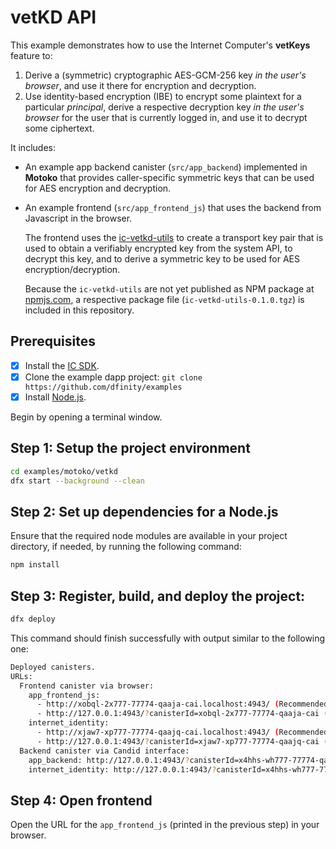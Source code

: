 # vetKD API

This example demonstrates how to use the Internet Computer's **vetKeys** feature to:

1. Derive a (symmetric) cryptographic AES-GCM-256 key *in the user's browser*, and use it there for encryption and decryption.
2. Use identity-based encryption (IBE) to encrypt some plaintext for a particular *principal*, derive a respective decryption key *in the user's browser* for the user that is currently logged in, and use it to decrypt some ciphertext.

It includes:

* An example app backend canister (`src/app_backend`) implemented in **Motoko** that provides caller-specific symmetric keys that can be used for AES encryption and decryption.

* An example frontend (`src/app_frontend_js`) that uses the backend from Javascript in the browser.

  The frontend uses the [ic-vetkd-utils](https://github.com/dfinity/ic/tree/master/packages/ic-vetkd-utils) to create a transport key pair that is used to obtain a verifiably encrypted key from the system API, to decrypt this key, and to derive a symmetric key to be used for AES encryption/decryption.

  Because the `ic-vetkd-utils` are not yet published as NPM package at [npmjs.com](https://npmjs.com), a respective package file (`ic-vetkd-utils-0.1.0.tgz`) is included in this repository.

## Prerequisites
- [x] Install the [IC SDK](https://internetcomputer.org/docs/current/developer-docs/getting-started/install).
- [x] Clone the example dapp project: `git clone https://github.com/dfinity/examples`
- [x] Install [Node.js](https://nodejs.org/en/download/).

Begin by opening a terminal window.

## Step 1: Setup the project environment

```bash
cd examples/motoko/vetkd
dfx start --background --clean
```

## Step 2: Set up dependencies for a Node.js

Ensure that the required node modules are available in your project directory, if needed, by running the following command:

```sh
npm install
```

## Step 3: Register, build, and deploy the project:

```sh
dfx deploy
```

This command should finish successfully with output similar to the following one:

```sh
Deployed canisters.
URLs:
  Frontend canister via browser:
    app_frontend_js:
      - http://xobql-2x777-77774-qaaja-cai.localhost:4943/ (Recommended)
      - http://127.0.0.1:4943/?canisterId=xobql-2x777-77774-qaaja-cai (Legacy)
    internet_identity:
      - http://xjaw7-xp777-77774-qaajq-cai.localhost:4943/ (Recommended)
      - http://127.0.0.1:4943/?canisterId=xjaw7-xp777-77774-qaajq-cai (Legacy)
  Backend canister via Candid interface:
    app_backend: http://127.0.0.1:4943/?canisterId=x4hhs-wh777-77774-qaaka-cai&id=xhc3x-m7777-77774-qaaiq-cai
    internet_identity: http://127.0.0.1:4943/?canisterId=x4hhs-wh777-77774-qaaka-cai&id=xjaw7-xp777-77774-qaajq-cai
```

## Step 4: Open frontend

Open the URL for the `app_frontend_js` (printed in the previous step) in your browser.